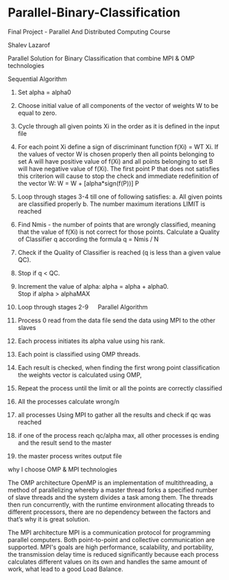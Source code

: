 # Parallel-Binary-Classification
Final Project - Parallel And Distributed Computing Course

Shalev Lazarof 

Parallel Solution for Binary Classification that combine MPI & OMP technologies


Sequential Algorithm 

1.	Set alpha = alpha0
2.	Choose initial value of all components of the vector of weights W to be equal to zero.
3.	Cycle through all given points Xi in the order as it is defined in the input file
4.	For each point Xi define a sign of discriminant function f(Xi) = WT Xi. 
    If the values of vector W is chosen properly then all points belonging to set A will have positive value of 
    f(Xi) and all points belonging to set B will have negative value of f(Xi).
    The first point P that does not satisfies this criterion will cause to stop the check and immediate redefinition of 
    the vector W: W = W + [alpha*sign(f(P))] P
5.	Loop through stages 3-4 till one of following satisfies:
a.	All given points are classified properly
b.	The number maximum iterations LIMIT is reached
6.	Find Nmis - the number of points that are wrongly classified, meaning that the value of f(Xi) is not correct 
    for those points. Calculate a Quality of Classifier q according the formula q = Nmis / N
7.	Check if the Quality of Classifier is reached (q is less than a given value QC). 
8.	Stop if q < QC.
9.	Increment the value of alpha:    alpha = alpha + alpha0.    
    Stop if alpha > alphaMAX
10.	Loop through stages 2-9
 
Parallel Algorithm

1.	Process 0 read from the data file send the data using MPI to the other slaves
2.	Each process initiates its alpha value using his rank.
3.	Each point is classified using OMP threads.
4.	Each result is checked, when finding the first wrong point classification the weights vector is calculated using OMP, 
5.	Repeat the process until the limit or all the points are correctly classified
6.	All the processes calculate wrong/n
7.	all processes Using MPI to gather all the results and check if qc was reached
8.	if one of the process reach qc/alpha max, all other processes is ending and the result send to the master
9.	the master process writes output file
 
 
why I choose OMP & MPI technologies

The OMP architecture
OpenMP is an implementation of multithreading, a method of parallelizing whereby a master thread forks a specified 
number of slave threads and the system divides a task among them. The threads then run concurrently, with the runtime 
environment allocating threads to different processors, there are no dependency between the factors and that’s why it 
is great solution.

The MPI architecture 
MPI is a communication protocol for programming parallel computers. Both point-to-point and collective communication 
are supported. MPI's goals are high performance, scalability, and portability, the transmission delay time is reduced
significantly because each process calculates different values on its own and handles the same amount of work, what 
lead to a good Load Balance.






